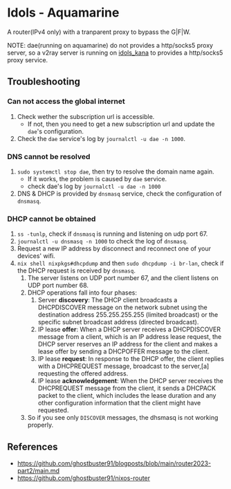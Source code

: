# Idols - Aquamarine

A router(IPv4 only) with a tranparent proxy to bypass the G|F|W.

NOTE: dae(running on aquamarine) do not provides a http/socks5 proxy server, so a v2ray server is running on [idols_kana](../idols_kana/proxy.nix) to provides a http/socks5 proxy service.

## Troubleshooting

### Can not access the global internet

1. Check wether the subscription url is accessible.
   - If not, then you need to get a new subscription url and update the `dae`'s configuration.
1. Check the `dae` service's log by `journalctl -u dae -n 1000`.

### DNS cannot be resolved

1. `sudo systemctl stop dae`, then try to resolve the domain name again.
   - If it works, the problem is caused by `dae` service.
   - check dae's log by `journalctl -u dae -n 1000`
1. DNS & DHCP is provided by `dnsmasq` service, check the configuration of `dnsmasq`.

### DHCP cannot be obtained

1. `ss -tunlp`, check if `dnsmasq` is running and listening on udp port 67.
1. `journalctl -u dnsmasq -n 1000` to check the log of `dnsmasq`.
1. Request a new IP address by disconnect and reconnect one of your devices' wifi.
1. `nix shell nixpkgs#dhcpdump` and then `sudo dhcpdump -i br-lan`, check if the DHCP request is received by `dnsmasq`.
   1. The server listens on UDP port number 67, and the client listens on UDP port number 68.
   1. DHCP operations fall into four phases:
      1. Server **discovery**: The DHCP client broadcasts a DHCPDISCOVER message on the network subnet using the destination address 255.255.255.255 (limited broadcast) or the specific subnet broadcast address (directed broadcast).
      1. IP lease **offer**: When a DHCP server receives a DHCPDISCOVER message from a client, which is an IP address lease request, the DHCP server reserves an IP address for the client and makes a lease offer by sending a DHCPOFFER message to the client.
      1. IP lease **request**: In response to the DHCP offer, the client replies with a DHCPREQUEST message, broadcast to the server,[a] requesting the offered address.
      1. IP lease **acknowledgement**: When the DHCP server receives the DHCPREQUEST message from the client, it sends a DHCPACK packet to the client, which includes the lease duration and any other configuration information that the client might have requested.
   1. So if you see only `DISCOVER` messages, the dhsmasq is not working properly.


## References

- <https://github.com/ghostbuster91/blogposts/blob/main/router2023-part2/main.md>
- <https://github.com/ghostbuster91/nixos-router>


